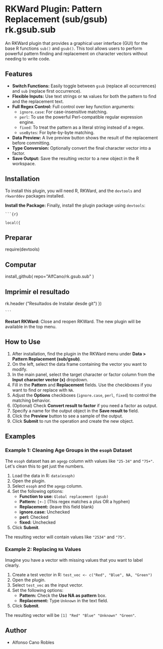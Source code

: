 # RKWard Plugin: Pattern Replacement (sub/gsub) rk.gsub.sub

An RKWard plugin that provides a graphical user interface (GUI) for the base R functions `sub()` and `gsub()`. This tool allows users to perform powerful pattern finding and replacement on character vectors without needing to write code.

## Features

*   **Switch Functions:** Easily toggle between `gsub` (replace all occurrences) and `sub` (replace first occurrence).
*   **Flexible Inputs:** Use text strings or `NA` values for both the pattern to find and the replacement text.
*   **Full Regex Control:** Full control over key function arguments:
    *   `ignore.case`: For case-insensitive matching.
    *   `perl`: To use the powerful Perl-compatible regular expression engine.
    *   `fixed`: To treat the pattern as a literal string instead of a regex.
    *   `useBytes`: For byte-by-byte matching.
*   **Data Preview:** A live preview button shows the result of the replacement before committing.
*   **Type Conversion:** Optionally convert the final character vector into a factor.
*   **Save Output:** Save the resulting vector to a new object in the R workspace.

## Installation

To install this plugin, you will need R, RKWard, and the `devtools` and `rkwarddev` packages installed.


 **Install the Package:**
    Finally, install the plugin package using `devtools`:

    ```{r}
    
    local({
## Preparar
require(devtools)
## Computar
  install_github(
    repo="AlfCano/rk.gsub.sub"
  )
## Imprimir el resultado
rk.header ("Resultados de Instalar desde git")
})

    ```

 **Restart RKWard:**
    Close and reopen RKWard. The new plugin will be available in the top menu.

## How to Use

1.  After installation, find the plugin in the RKWard menu under **Data > Pattern Replacement (sub/gsub)**.
2.  On the left, select the data frame containing the vector you want to modify.
3.  In the main panel, select the target character or factor column from the **Input character vector (x)** dropdown.
4.  Fill in the **Pattern** and **Replacement** fields. Use the checkboxes if you want to find or replace with `NA`.
5.  Adjust the **Options** checkboxes (`ignore.case`, `perl`, `fixed`) to control the matching behavior.
6.  (Optional) Check **Convert result to factor** if you need a factor as output.
7.  Specify a name for the output object in the **Save result to** field.
8.  Click the **Preview** button to see a sample of the output.
9.  Click **Submit** to run the operation and create the new object.

## Examples

### Example 1: Cleaning Age Groups in the `esoph` Dataset

The `esoph` dataset has an `agegp` column with values like `"25-34"` and `"75+"`. Let's clean this to get just the numbers.

1.  Load the data in R: `data(esoph)`
2.  Open the plugin.
3.  Select `esoph` and the `agegp` column.
4.  Set the following options:
    *   **Function to use:** `Global replacement (gsub)`
    *   **Pattern:** `[+-]` (This regex matches a plus OR a hyphen)
    *   **Replacement:** (leave this field blank)
    *   **ignore.case:** Unchecked
    *   **perl:** Checked
    *   **fixed:** Unchecked
5.  Click **Submit**.

The resulting vector will contain values like `"2534"` and `"75"`.

### Example 2: Replacing `NA` Values

Imagine you have a vector with missing values that you want to label clearly.

1.  Create a test vector in R: `test_vec <- c("Red", "Blue", NA, "Green")`
2.  Open the plugin.
3.  Select `test_vec` as the input vector.
4.  Set the following options:
    *   **Pattern:** Check the **Use NA as pattern** box.
    *   **Replacement:** Type `Unknown` in the text field.
5.  Click **Submit**.

The resulting vector will be `[1] "Red" "Blue" "Unknown" "Green"`.

## Author

*   Alfonso Cano Robles
